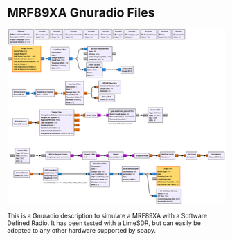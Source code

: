 # MRF89XA Gnuradio Files

<img src="./mrf89xa.svg">

This is a Gnuradio description to simulate a MRF89XA with a
Software Defined Radio. It has been tested with a LimeSDR,
but can easily be adopted to any other hardware supported by
soapy.
